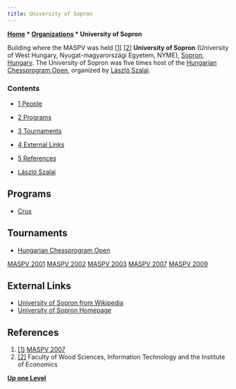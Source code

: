 ```yaml
---
title: University of Sopron
---
```

**[Home](Home "Home") \* [Organizations](Organizations "Organizations") \* University of Sopron**



 [](File:UniversityofSopron.jpg) Building where the MASPV was held <a id="cite-note-1" href="#cite-ref-1">[1]</a> <a id="cite-note-2" href="#cite-ref-2">[2]</a> 
**University of Sopron** (University of West Hungary, Nyugat-magyarországi Egyetem, NYME), [Sopron](https://en.wikipedia.org/wiki/Sopron), [Hungary](https://en.wikipedia.org/wiki/Hungary). The University of Sopron was five times host of the [Hungarian Chessprogram Open](Hungarian_Chessprogram_Open "Hungarian Chessprogram Open"), organized by [László Szalai](L%C3%A1szl%C3%B3_Szalai "László Szalai"). 



### Contents


* [1 People](#people)
* [2 Programs](#programs)
* [3 Tournaments](#tournaments)
* [4 External Links](#external-links)
* [5 References](#references)






* [László Szalai](L%C3%A1szl%C3%B3_Szalai "László Szalai")


## Programs


* [Crux](Crux "Crux")


## Tournaments


* [Hungarian Chessprogram Open](Hungarian_Chessprogram_Open "Hungarian Chessprogram Open")


 [MASPV 2001](MASPV_2001 "MASPV 2001")
 [MASPV 2002](MASPV_2002 "MASPV 2002")
 [MASPV 2003](MASPV_2003 "MASPV 2003")
 [MASPV 2007](MASPV_2007 "MASPV 2007")
 [MASPV 2009](MASPV_2009 "MASPV 2009")
## External Links


* [University of Sopron from Wikipedia](https://en.wikipedia.org/wiki/University_of_Sopron)
* [University of Sopron Homepage](http://www.uniwest.hu/index.php/458/?&L=4)


## References


1. <a id="cite-ref-1" href="#cite-note-1">[1]</a> [MASPV 2007](http://titanic.nyme.hu/~wyx/maspv2007/)
2. <a id="cite-ref-2" href="#cite-note-2">[2]</a> Faculty of Wood Sciences, Information Technology and the Institute of Economics

**[Up one Level](Organizations "Organizations")**







 
